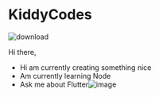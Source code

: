 # KiddyCodes
![download](https://user-images.githubusercontent.com/73255283/96790561-55278500-138a-11eb-8649-e7b496b786ac.jpg)


Hi there,

- Hi am currently creating something nice
- Am currently learning Node
- Ask me about Flutter![image](https://user-images.githubusercontent.com/73255283/129458469-1aea2135-bd88-4d0c-be3b-6282d999c9c2.png)

